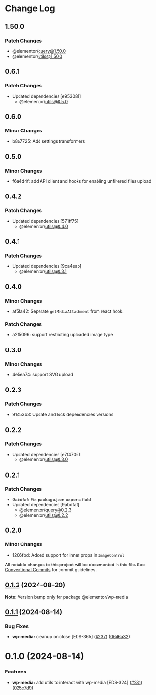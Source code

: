# Change Log

## 1.50.0

### Patch Changes

- @elementor/query@1.50.0
- @elementor/utils@1.50.0

## 0.6.1

### Patch Changes

- Updated dependencies [e953081]
  - @elementor/utils@0.5.0

## 0.6.0

### Minor Changes

- b8a7725: Add settings transformers

## 0.5.0

### Minor Changes

- f6a4d4f: add API client and hooks for enabling unfiltered files upload

## 0.4.2

### Patch Changes

- Updated dependencies [571ff75]
  - @elementor/utils@0.4.0

## 0.4.1

### Patch Changes

- Updated dependencies [9ca4eab]
  - @elementor/utils@0.3.1

## 0.4.0

### Minor Changes

- af5fa42: Separate `getMediaAttachment` from react hook.

### Patch Changes

- a2f5096: support restricting uploaded image type

## 0.3.0

### Minor Changes

- 4e5ea74: support SVG upload

## 0.2.3

### Patch Changes

- 91453b3: Update and lock dependencies versions

## 0.2.2

### Patch Changes

- Updated dependencies [e7f4706]
  - @elementor/utils@0.3.0

## 0.2.1

### Patch Changes

- 9abdfaf: Fix package.json exports field
- Updated dependencies [9abdfaf]
  - @elementor/query@0.2.3
  - @elementor/utils@0.2.2

## 0.2.0

### Minor Changes

- 1206fbd: Added support for inner props in `ImageControl`

All notable changes to this project will be documented in this file.
See [Conventional Commits](https://conventionalcommits.org) for commit guidelines.

## [0.1.2](https://github.com/elementor/elementor-packages/compare/@elementor/wp-media@0.1.1...@elementor/wp-media@0.1.2) (2024-08-20)

**Note:** Version bump only for package @elementor/wp-media

## [0.1.1](https://github.com/elementor/elementor-packages/compare/@elementor/wp-media@0.1.0...@elementor/wp-media@0.1.1) (2024-08-14)

### Bug Fixes

- **wp-media:** cleanup on close [EDS-365] ([#237](https://github.com/elementor/elementor-packages/issues/237)) ([06d6a32](https://github.com/elementor/elementor-packages/commit/06d6a32331e29ee97c230d4ea222693d14298aa6))

# 0.1.0 (2024-08-14)

### Features

- **wp-media:** add utils to interact with wp-media [EDS-324] ([#231](https://github.com/elementor/elementor-packages/issues/231)) ([025c7d9](https://github.com/elementor/elementor-packages/commit/025c7d91084c33ac535c1023cb3ede7588686ef0))
